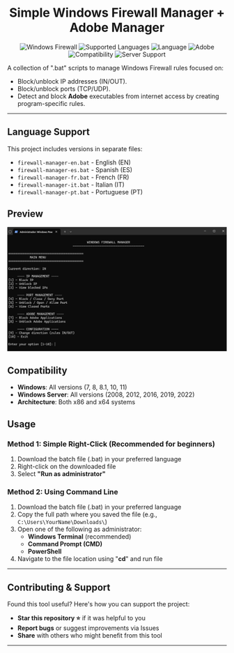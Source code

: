 <div align="center">
  
# Simple Windows Firewall Manager + Adobe Manager

![Windows Firewall](https://img.shields.io/badge/Windows%20Firewall-Manager-0078D4)
![Supported Languages](https://img.shields.io/badge/supported_langs-EN_ES_FR_IT_PT-green)
![Language](https://img.shields.io/badge/language-Batch-orange)
![Adobe](https://img.shields.io/badge/Adobe-Block_Manager-ff2d00)
![Compatibility](https://img.shields.io/badge/Windows-All_Versions-blue)
![Server Support](https://img.shields.io/badge/Windows_Server-Supported-lightgrey)

</div>

A collection of ".bat" scripts to manage Windows Firewall rules focused on:
- Block/unblock IP addresses (IN/OUT).
- Block/unblock ports (TCP/UDP).
- Detect and block **Adobe** executables from internet access by creating program-specific rules.
---

## Language Support
This project includes versions in separate files:
- `firewall-manager-en.bat` - English (EN)
- `firewall-manager-es.bat` - Spanish (ES)
- `firewall-manager-fr.bat` - French (FR)
- `firewall-manager-it.bat` - Italian (IT)
- `firewall-manager-pt.bat` - Portuguese (PT)

## Preview
![Main Menu](screenshots/MainMenu.png)

## Compatibility
- **Windows**: All versions (7, 8, 8.1, 10, 11)
- **Windows Server**: All versions (2008, 2012, 2016, 2019, 2022)
- **Architecture**: Both x86 and x64 systems

## Usage

### Method 1: Simple Right-Click (Recommended for beginners)
1. Download the batch file (.bat) in your preferred language
2. Right-click on the downloaded file
3. Select **"Run as administrator"**

### Method 2: Using Command Line
1. Download the batch file (.bat) in your preferred language
2. Copy the full path where you saved the file (e.g., `C:\Users\YourName\Downloads\`)
3. Open one of the following as administrator:
   - **Windows Terminal** (recommended)
   - **Command Prompt (CMD)**
   - **PowerShell**
4. Navigate to the file location using "**cd**" and run file
---

## Contributing & Support

Found this tool useful? Here's how you can support the project:
- **Star this repository ⭐** if it was helpful to you
- **Report bugs** or suggest improvements via Issues
- **Share** with others who might benefit from this tool
---
